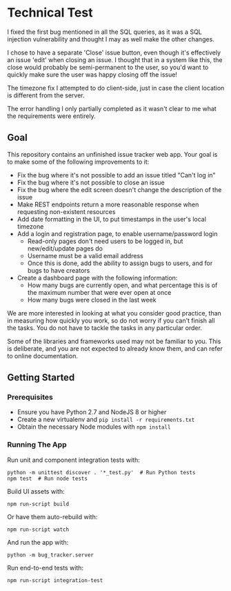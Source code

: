 Technical Test
==============

I fixed the first bug mentioned in all the SQL queries, as it was a SQL injection vulnerability and thought I may as well make the other changes. 

I chose to have a separate 'Close' issue button, even though it's effectively an issue 'edit' when closing an issue. I thought that in a system like this, the close would probably be semi-permanent to the user, so you'd want to quickly make sure the user was happy closing off the issue! 

The timezone fix I attempted to do client-side, just in case the client location is different from the server.  

The error handling I only partially completed as it wasn't clear to me what the requirements were entirely.


Goal
----

This repository contains an unfinished issue tracker web app. Your goal is to
make some of the following improvements to it:

- Fix the bug where it's not possible to add an issue titled "Can't log in"
- Fix the bug where it's not possible to close an issue
- Fix the bug where the edit screen doesn't change the description of the issue
- Make REST endpoints return a more reasonable response when requesting non-existent resources
- Add date formatting in the UI, to put timestamps in the user's local timezone
- Add a login and registration page, to enable username/password login
  - Read-only pages don't need users to be logged in, but new/edit/update pages do
  - Username must be a valid email address
  - Once this is done, add the ability to assign bugs to users, and for bugs to have creators
- Create a dashboard page with the following information:
  - How many bugs are currently open, and what percentage this is of the maximum number that were ever open at once
  - How many bugs were closed in the last week

We are more interested in looking at what you consider good practice, than in
measuring how quickly you work, so do not worry if you can't finish all the tasks.
You do not have to tackle the tasks in any particular order.

Some of the libraries and frameworks used may not be familiar to you. This is
deliberate, and you are not expected to already know them, and can refer to
online documentation.

Getting Started
---------------

### Prerequisites

- Ensure you have Python 2.7 and NodeJS 8 or higher
- Create a new virtualenv and `pip install -r requirements.txt`
- Obtain the necessary Node modules with `npm install`

### Running The App

Run unit and component integration tests with:
```
python -m unittest discover . '*_test.py'  # Run Python tests
npm test  # Run node tests
```

Build UI assets with:
```
npm run-script build
```

Or have them auto-rebuild with:
```
npm run-script watch
```

And run the app with:
```
python -m bug_tracker.server
```

Run end-to-end tests with:
```
npm run-script integration-test
```

